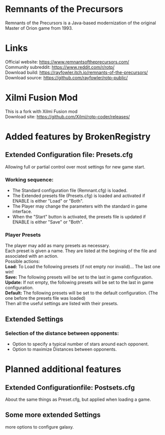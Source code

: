 # Remnants of the Precursors
Remnants of the Precursors is a Java-based modernization of the original Master of Orion game from 1993.
# Links
Official website: https://www.remnantsoftheprecursors.com/<br>
Community subreddit: https://www.reddit.com/r/rotp/<br>
Download build: https://rayfowler.itch.io/remnants-of-the-precursors/<br>
Download source: https://github.com/rayfowler/rotp-public/<br>
# Xilmi Fusion Mod
This is a fork with Xilmi Fusion mod<br>
Download site: https://github.com/Xilmi/rotp-coder/releases/<br>
# Added features by BrokenRegistry
## Extended Configuration file: Presets.cfg
Allowing full or partial control over most settings for new game start.
### Working sequence:
- The Standard configuration file (Remnant.cfg) is loaded.
- The Extended presets file (Presets.cfg) is loaded and activated if ENABLE is either "Load" or "Both".
- The Player may change the parameters with the standard in game interface.
- When the "Start" button is activated, the presets file is updated if ENABLE is either "Save" or "Both".
### Player Presets
The player may add as many presets as necessary.<br>
Each preset is given a name. They are listed at the begining of the file and associated with an action.<br>
Possible actions:<br>
__Load:__ To Load the following presets (if not empty nor invalid)... The last one win! <br>
__Save:__ The following presets will be set to the last in game configuration. <br>
__Update:__ If not empty, the following presets will be set to the last in game configuration. <br>
__Default:__ The following presets will be set to the default configuration. (The one before the presets file was loaded)<br>
Then all the useful settings are listed with their presets.
## Extended Settings
### Selection of the distance between opponents:
- Option to specify a typical number of stars around each opponent.<br>
- Option to maximize Distances between opponents.
# Planned additional features
## Extended Configurationfile: Postsets.cfg
About the same things as Preset.cfg, but applied when loading a game.
## Some more extended Settings
more options to configure galaxy.

